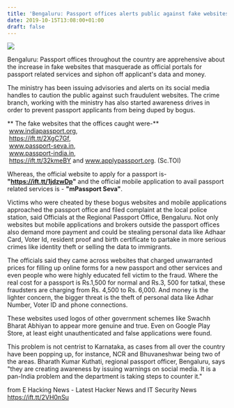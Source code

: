 ```yaml
---
title: 'Bengaluru: Passport offices alerts public against fake websites'
date: 2019-10-15T13:08:00+01:00
draft: false
---
```


[![](https://1.bp.blogspot.com/-w-ZAYeoDhzk/XaSubK0GJ9I/AAAAAAAAATM/8BIG3R3PmMkXFP6hf8rPRex7wc3NIiYgQCLcBGAsYHQ/s640/passport-315266_960_720.jpg)](https://1.bp.blogspot.com/-w-ZAYeoDhzk/XaSubK0GJ9I/AAAAAAAAATM/8BIG3R3PmMkXFP6hf8rPRex7wc3NIiYgQCLcBGAsYHQ/s1600/passport-315266_960_720.jpg)

  
Bengaluru: Passport offices throughout the country are apprehensive about the increase in fake websites that masquerade as official portals for passport related services and siphon off applicant's data and money.  
  
The ministry has been issuing advisories and alerts on its social media handles to caution the public against such fraudulent websites. The crime branch, working with the ministry has also started awareness drives in order to prevent passport applicants from being duped by bogus.  
  
** The fake websites that the offices caught were-**  
 www.indiapassport.org,  
 https://ift.tt/2XgC7Gf,  
 www.passport-seva.in,  
 www.passport-india.in,  
 https://ift.tt/32kmeBY and www.applypassport.org. (Sc.TOI)  
  
Whereas, the official website to apply for a passport is- **"https://ift.tt/1jdzwDp"** and the official mobile application to avail passport related services is - **"mPassport Seva"**.  
  
Victims who were cheated by these bogus websites and mobile applications approached the passport office and filed complaint at the local police station, said Officials at the Regional Passport Office, Bengaluru. Not only websites but mobile applications and brokers outside the passport offices also demand more payment and could be stealing personal data like Adhaar Card, Voter Id, resident proof and birth certificate to partake in more serious crimes like identity theft or selling the data to immigrants.  
  
The officials said they came across websites that charged unwarranted prices for filling up online forms for a new passport and other services and even people who were highly educated fell victim to the fraud. Where the real cost for a passport is Rs.1,500 for normal and Rs.3, 500 for tatkal, these fraudsters are charging from Rs. 4,500 to Rs. 6,000. And money is the lighter concern, the bigger threat is the theft of personal data like Adhar Number, Voter ID and phone connections.  
  
These websites used logos of other government schemes like Swachh Bharat Abhiyan to appear more genuine and true. Even on Google Play Store, at least eight unauthenticated and false applications were found.  
  
This problem is not centrist to Karnataka, as cases from all over the country have been popping up, for instance, NCR and Bhuvaneshwar being two of the areas. Bharath Kumar Kuthati, regional passport officer, Bengaluru, says "they are creating awareness by issuing warnings on social media. It is a pan-India problem and the department is taking steps to counter it."

  
  
from E Hacking News - Latest Hacker News and IT Security News https://ift.tt/2VH0nSu